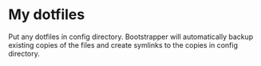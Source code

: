 # My dotfiles
Put any dotfiles in config directory. Bootstrapper will automatically backup existing copies of the files and create symlinks to the copies in config directory.
